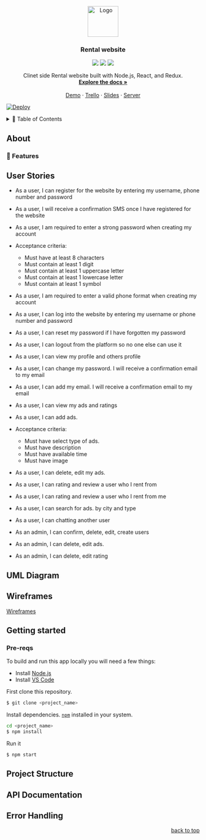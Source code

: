 <!-- PROJECT LOGO -->
<br />
<div align="center">
  <a href="https://github.com/MP-Project-Sahar/server">
    <img src="images/logo.png" alt="Logo" width="80" height="80">
  </a>

  <h3 align="center">Rental website</h3>
  <img src="https://img.shields.io/badge/Node.js-43853D?style=for-the-badge&logo=node.js&logoColor=white" /> <img src="https://img.shields.io/badge/React-20232A?style=for-the-badge&logo=react&logoColor=61DAFB" /> <img src="https://img.shields.io/badge/Redux-593D88?style=for-the-badge&logo=redux&logoColor=white" />

  <p align="center">
    Clinet side Rental website built with Node.js, React, and Redux.
    <br />
    <a href="https://github.com/MP-Project-Sahar/server"><strong>Explore the docs »</strong></a>
    <br />
    <br />
    <a href="https://github.com">Demo</a>
    ·
    <a href="https://trello.com/b/79ifE5eG/mp-project-sahar">Trello</a>
    ·
    <a href="https://github.com">Slides</a>
    ·
    <a href="https://github.com/MP-Project-Sahar/server">Server</a>
  </p>
</div>

[![Deploy](https://www.herokucdn.com/deploy/button.svg)](https://heroku.com/deploy) 

<details>
  <summary>📝 Table of Contents</summary>
    <ul>
    <li><a href="#about">About</a></li>
    <li><a href="#user-stories">User Stories</a></li>
    <li><a href="#uml-diagram">UML Diagram</a></li>
    <li><a href="#wireframes">Wireframes</a></li>
    <li><a href="#getting-started">Getting Started</a></li>
    <li><a href="#react-router-routes">React Router Routes</a></li>
    <li><a href="#components">Components</a></li>
   </ul>
</details>



## About

### 🎯 Features


## User Stories 
- As a user, I can register for the website by entering my username, phone number and password

- As a user, I will receive a confirmation SMS once I have registered for the website

- As a user, I am required to enter a strong password when creating my account

- Acceptance criteria:
  - Must have at least 8 characters
  - Must contain at least 1 digit
  - Must contain at least 1 uppercase letter
  - Must contain at least 1 lowercase letter
  - Must contain at least 1 symbol

- As a user, I am required to enter a valid phone format when creating my account

- As a user, I can log into the website by entering my username or phone number and password

- As a user, I can reset my password if I have forgotten my password

- As a user, I can logout from the platform so no one else can use it

- As a user, I can view my profile and others profile

- As a user, I can change my password. I will receive a confirmation email to my email

- As a user, I can add my email. I will receive a confirmation email to my email

- As a user, I can view my ads and ratings

- As a user, I can add ads.

- Acceptance criteria:
  - Must have select type of ads.
  - Must have description
  - Must have available time
  - Must have image

- As a user, I can delete, edit my ads.

- As a user, I can rating and review a user who I rent from

- As a user, I can rating and review a user who I rent from me

- As a user, I can search for ads. by city and type

- As a user, I can chatting another user

- As an admin,  I can confirm, delete, edit, create users

- As an admin,  I can delete, edit ads.

- As an admin,  I can delete, edit rating

## UML Diagram

## Wireframes
[Wireframes](https://www.figma.com/file/9IZzMQcxoVd3SswUagdl0o/Untitled?node-id=0%3A1)

## Getting started
### Pre-reqs
To build and run this app locally you will need a few things:
- Install [Node.js](https://nodejs.org/en/)
- Install [VS Code](https://code.visualstudio.com/)

First clone this repository.
```bash
$ git clone <project_name>
```

Install dependencies. [`npm`](https://www.npmjs.com/) installed in your system.
```bash
cd <project_name>
$ npm install
```

Run it
```bash
$ npm start
```

## Project Structure

## API Documentation

## Error Handling



<p align="right"><a href="#top">back to top</a></p>

